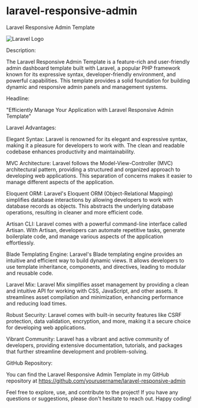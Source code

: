# laravel-responsive-admin
Laravel Responsive Admin Template

![Laravel Logo](https://laravel.com/img/logomark.min.svg)

Description:

The Laravel Responsive Admin Template is a feature-rich and user-friendly admin dashboard template built with Laravel, a popular PHP framework known for its expressive syntax, developer-friendly environment, and powerful capabilities. This template provides a solid foundation for building dynamic and responsive admin panels and management systems.

Headline:

"Efficiently Manage Your Application with Laravel Responsive Admin Template"

Laravel Advantages:

Elegant Syntax: Laravel is renowned for its elegant and expressive syntax, making it a pleasure for developers to work with. The clean and readable codebase enhances productivity and maintainability.

MVC Architecture: Laravel follows the Model-View-Controller (MVC) architectural pattern, providing a structured and organized approach to developing web applications. This separation of concerns makes it easier to manage different aspects of the application.

Eloquent ORM: Laravel's Eloquent ORM (Object-Relational Mapping) simplifies database interactions by allowing developers to work with database records as objects. This abstracts the underlying database operations, resulting in cleaner and more efficient code.

Artisan CLI: Laravel comes with a powerful command-line interface called Artisan. With Artisan, developers can automate repetitive tasks, generate boilerplate code, and manage various aspects of the application effortlessly.

Blade Templating Engine: Laravel's Blade templating engine provides an intuitive and efficient way to build dynamic views. It allows developers to use template inheritance, components, and directives, leading to modular and reusable code.

Laravel Mix: Laravel Mix simplifies asset management by providing a clean and intuitive API for working with CSS, JavaScript, and other assets. It streamlines asset compilation and minimization, enhancing performance and reducing load times.

Robust Security: Laravel comes with built-in security features like CSRF protection, data validation, encryption, and more, making it a secure choice for developing web applications.

Vibrant Community: Laravel has a vibrant and active community of developers, providing extensive documentation, tutorials, and packages that further streamline development and problem-solving.

GitHub Repository:

You can find the Laravel Responsive Admin Template in my GitHub repository at https://github.com/yourusername/laravel-responsive-admin

Feel free to explore, use, and contribute to the project! If you have any questions or suggestions, please don't hesitate to reach out. Happy coding!
